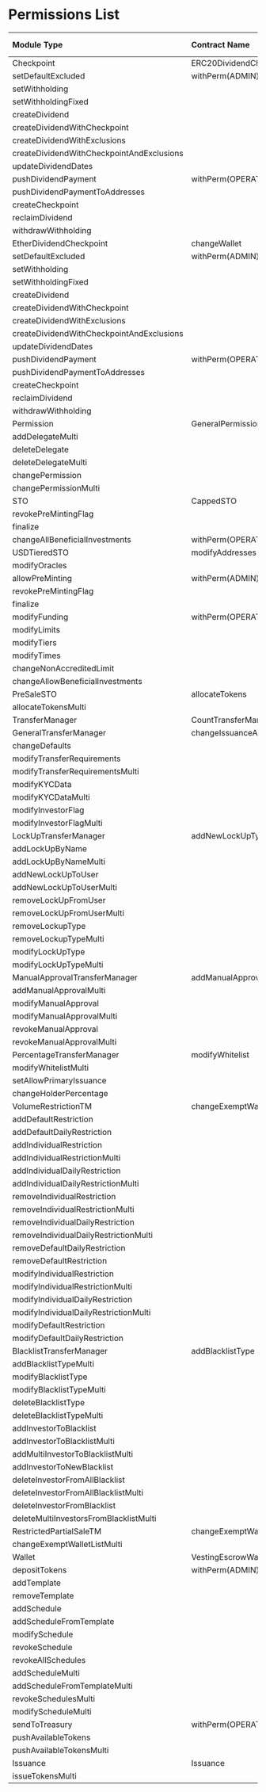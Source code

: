 # Permissions List

| Module Type | Contract Name | Function | Current Permissions |
| :--- | :--- | :--- | :--- |
| Checkpoint | ERC20DividendCheckpoint | changeWallet | onlyOwner |
| setDefaultExcluded | withPerm\(ADMIN\) |  |  |
| setWithholding |  |  |  |
| setWithholdingFixed |  |  |  |
| createDividend |  |  |  |
| createDividendWithCheckpoint |  |  |  |
| createDividendWithExclusions |  |  |  |
| createDividendWithCheckpointAndExclusions |  |  |  |
| updateDividendDates |  |  |  |
| pushDividendPayment | withPerm\(OPERATOR\) |  |  |
| pushDividendPaymentToAddresses |  |  |  |
| createCheckpoint |  |  |  |
| reclaimDividend |  |  |  |
| withdrawWithholding |  |  |  |
| EtherDividendCheckpoint | changeWallet | onlyOwner |  |
| setDefaultExcluded | withPerm\(ADMIN\) |  |  |
| setWithholding |  |  |  |
| setWithholdingFixed |  |  |  |
| createDividend |  |  |  |
| createDividendWithCheckpoint |  |  |  |
| createDividendWithExclusions |  |  |  |
| createDividendWithCheckpointAndExclusions |  |  |  |
| updateDividendDates |  |  |  |
| pushDividendPayment | withPerm\(OPERATOR\) |  |  |
| pushDividendPaymentToAddresses |  |  |  |
| createCheckpoint |  |  |  |
| reclaimDividend |  |  |  |
| withdrawWithholding |  |  |  |
| Permission | GeneralPermissionManager | addDelegate | withPerm\(ADMIN\) |
| addDelegateMulti |  |  |  |
| deleteDelegate |  |  |  |
| deleteDelegateMulti |  |  |  |
| changePermission |  |  |  |
| changePermissionMulti |  |  |  |
| STO | CappedSTO | allowPreMinting |  |
| revokePreMintingFlag |  |  |  |
| finalize |  |  |  |
| changeAllBeneficialInvestments | withPerm\(OPERATOR\) |  |  |
| USDTieredSTO | modifyAddresses | onlyOwner |  |
| modifyOracles |  |  |  |
| allowPreMinting | withPerm\(ADMIN\) |  |  |
| revokePreMintingFlag |  |  |  |
| finalize |  |  |  |
| modifyFunding | withPerm\(OPERATOR\) |  |  |
| modifyLimits |  |  |  |
| modifyTiers |  |  |  |
| modifyTimes |  |  |  |
| changeNonAccreditedLimit |  |  |  |
| changeAllowBeneficialInvestments |  |  |  |
| PreSaleSTO | allocateTokens | withPerm\(ADMIN\) |  |
| allocateTokensMulti |  |  |  |
| TransferManager | CountTransferManager | changeHolderCount |  |
| GeneralTransferManager | changeIssuanceAddress |  |  |
| changeDefaults |  |  |  |
| modifyTransferRequirements |  |  |  |
| modifyTransferRequirementsMulti |  |  |  |
| modifyKYCData |  |  |  |
| modifyKYCDataMulti |  |  |  |
| modifyInvestorFlag |  |  |  |
| modifyInvestorFlagMulti |  |  |  |
| LockUpTransferManager | addNewLockUpTypeMulti |  |  |
| addLockUpByName |  |  |  |
| addLockUpByNameMulti |  |  |  |
| addNewLockUpToUser |  |  |  |
| addNewLockUpToUserMulti |  |  |  |
| removeLockUpFromUser |  |  |  |
| removeLockUpFromUserMulti |  |  |  |
| removeLockupType |  |  |  |
| removeLockupTypeMulti |  |  |  |
| modifyLockUpType |  |  |  |
| modifyLockUpTypeMulti |  |  |  |
| ManualApprovalTransferManager | addManualApproval |  |  |
| addManualApprovalMulti |  |  |  |
| modifyManualApproval |  |  |  |
| modifyManualApprovalMulti |  |  |  |
| revokeManualApproval |  |  |  |
| revokeManualApprovalMulti |  |  |  |
| PercentageTransferManager | modifyWhitelist |  |  |
| modifyWhitelistMulti |  |  |  |
| setAllowPrimaryIssuance |  |  |  |
| changeHolderPercentage |  |  |  |
| VolumeRestrictionTM | changeExemptWalletList |  |  |
| addDefaultRestriction |  |  |  |
| addDefaultDailyRestriction |  |  |  |
| addIndividualRestriction |  |  |  |
| addIndividualRestrictionMulti |  |  |  |
| addIndividualDailyRestriction |  |  |  |
| addIndividualDailyRestrictionMulti |  |  |  |
| removeIndividualRestriction |  |  |  |
| removeIndividualRestrictionMulti |  |  |  |
| removeIndividualDailyRestriction |  |  |  |
| removeIndividualDailyRestrictionMulti |  |  |  |
| removeDefaultDailyRestriction |  |  |  |
| removeDefaultRestriction |  |  |  |
| modifyIndividualRestriction |  |  |  |
| modifyIndividualRestrictionMulti |  |  |  |
| modifyIndividualDailyRestriction |  |  |  |
| modifyIndividualDailyRestrictionMulti |  |  |  |
| modifyDefaultRestriction |  |  |  |
| modifyDefaultDailyRestriction |  |  |  |
| BlacklistTransferManager | addBlacklistType |  |  |
| addBlacklistTypeMulti |  |  |  |
| modifyBlacklistType |  |  |  |
| modifyBlacklistTypeMulti |  |  |  |
| deleteBlacklistType |  |  |  |
| deleteBlacklistTypeMulti |  |  |  |
| addInvestorToBlacklist |  |  |  |
| addInvestorToBlacklistMulti |  |  |  |
| addMultiInvestorToBlacklistMulti |  |  |  |
| addInvestorToNewBlacklist |  |  |  |
| deleteInvestorFromAllBlacklist |  |  |  |
| deleteInvestorFromAllBlacklistMulti |  |  |  |
| deleteInvestorFromBlacklist |  |  |  |
| deleteMultiInvestorsFromBlacklistMulti |  |  |  |
| RestrictedPartialSaleTM | changeExemptWalletList | withPerm\(OPERATOR\) |  |
| changeExemptWalletListMulti |  |  |  |
| Wallet | VestingEscrowWallet | changeTreasuryWallet | onlyOwner |
| depositTokens | withPerm\(ADMIN\) |  |  |
| addTemplate |  |  |  |
| removeTemplate |  |  |  |
| addSchedule |  |  |  |
| addScheduleFromTemplate |  |  |  |
| modifySchedule |  |  |  |
| revokeSchedule |  |  |  |
| revokeAllSchedules |  |  |  |
| addScheduleMulti |  |  |  |
| addScheduleFromTemplateMulti |  |  |  |
| revokeSchedulesMulti |  |  |  |
| modifyScheduleMulti |  |  |  |
| sendToTreasury | withPerm\(OPERATOR\) |  |  |
| pushAvailableTokens |  |  |  |
| pushAvailableTokensMulti |  |  |  |
| Issuance | Issuance | issueTokens | withPerm\(ADMIN\) |
| issueTokensMulti |  |  |  |

